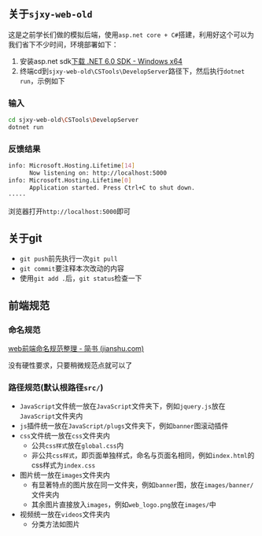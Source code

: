 ## 关于`sjxy-web-old`

这是之前学长们做的模拟后端，使用`asp.net core + C#`搭建，利用好这个可以为我们省下不少时间，环境部署如下：

1. 安装asp.net sdk[下载 .NET 6.0 SDK - Windows x64](https://dotnet.microsoft.com/zh-cn/download/dotnet/thank-you/sdk-6.0.407-windows-x64-installer)
2. 终端cd到`sjxy-web-old\CSTools\DevelopServer`路径下，然后执行`dotnet run`，示例如下

### 输入

```bash
cd sjxy-web-old\CSTools\DevelopServer
dotnet run
```

### 反馈结果

```bash
info: Microsoft.Hosting.Lifetime[14]
      Now listening on: http://localhost:5000
info: Microsoft.Hosting.Lifetime[0]
      Application started. Press Ctrl+C to shut down.
·····
```

浏览器打开`http://localhost:5000`即可



## 关于git

* `git push`前先执行一次`git pull`
* `git commit`要注释本次改动的内容
* 使用`git add .`后，`git status`检查一下



## 前端规范

### 命名规范

[web前端命名规范整理 - 简书 (jianshu.com)](https://www.jianshu.com/p/6417143c4b18)

没有硬性要求，只要稍微规范点就可以了



### 路径规范(默认根路径`src/`)

* `JavaScript`文件统一放在`JavaScript`文件夹下，例如`jquery.js`放在`JavaScript`文件夹内
* `js`插件统一放在`JavaScript/plugs`文件夹下，例如`banner`图滚动插件
* `css`文件统一放在`css`文件夹内
    * 公共`css样式`放在`global.css`内
    * 非公共`css样式`，即页面单独样式，命名与页面名相同，例如`index.html`的css样式为`index.css`
* 图片统一放在`images`文件夹内
    * 有显著特点的图片放在同一文件夹，例如`banner`图，放在`images/banner/`文件夹内
    * 其余图片直接放入`images`，例如`web_logo.png`放在`images/`中
* 视频统一放在`videos`文件夹内
    * 分类方法如图片